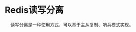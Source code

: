 


# Redis读写分离  
<!-- 
 Redis 生产架构选型解决方案 
 https://mp.weixin.qq.com/s/4d-zeaVbQFn7qT4DWagjOg

 https://baijiahao.baidu.com/s?id=1713333940467580300&wfr=spider&for=pc

哨兵机制的集群已经基本可以实现高可用，读写分离，但是在这种模式下，每台Redis服务器都存储了相同的数据，非常浪费内存，所以在Redis3.0上加入了Cluster集群模式，实现了Redis的分布式存储，即每台Redis节点上存储了不同的内容

-->

&emsp; 读写分离是一种使用方式，可以基于主从复制、哨兵模式实现。  

